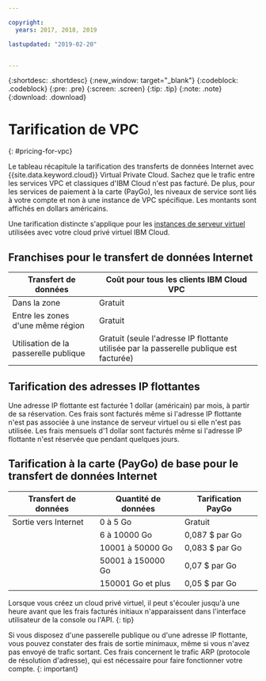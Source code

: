 ```yaml
---

copyright:
  years: 2017, 2018, 2019

lastupdated: "2019-02-20"


---
```


{:shortdesc: .shortdesc}
{:new_window: target="_blank"}
{:codeblock: .codeblock}
{:pre: .pre}
{:screen: .screen}
{:tip: .tip}
{:note: .note}
{:download: .download}


# Tarification de VPC
{: #pricing-for-vpc}

Le tableau récapitule la tarification des transferts de données Internet avec {{site.data.keyword.cloud}} Virtual Private Cloud. Sachez que le trafic entre les services VPC et classiques d'IBM Cloud n'est pas facturé. De plus, pour les services de paiement à la carte (PayGo), les niveaux de service sont liés à votre compte et non à une instance de VPC spécifique. Les montants sont affichés en dollars américains. 

Une tarification distincte s'applique pour les [instances de serveur virtuel](/docs/infrastructure/vpc?topic=vpc-pricing-for-virtual-servers-for-vpc) utilisées avec votre cloud privé virtuel IBM Cloud. 

## Franchises pour le transfert de données Internet 

| Transfert de données | Coût pour tous les clients IBM Cloud VPC |
|---------------|------------------|
| Dans la zone | Gratuit |
| Entre les zones d'une même région | Gratuit |
| Utilisation de la passerelle publique | Gratuit (seule l'adresse IP flottante utilisée par la passerelle publique est facturée) |

## Tarification des adresses IP flottantes 

Une adresse IP flottante est facturée 1 dollar (américain) par mois, à partir de sa réservation. Ces frais sont facturés même si l'adresse IP flottante n'est pas associée à une instance de serveur virtuel ou si elle n'est pas utilisée. Les frais mensuels d'1 dollar sont facturés même si l'adresse IP flottante n'est réservée que pendant quelques jours. 


## Tarification à la carte (PayGo) de base pour le transfert de données Internet 

| Transfert de données | Quantité de données | Tarification PayGo |
|-----------|-----------|------------------|
| Sortie vers Internet |  0 à 5 Go | Gratuit |
|  | 6 à 10000 Go | 0,087 $ par Go |
|  | 10001 à 50000 Go | 0,083 $ par Go |
|  | 50001 à 150000 Go | 0,07 $ par Go |
|  | 150001 Go et plus | 0,05 $ par Go |


Lorsque vous créez un cloud privé virtuel, il peut s'écouler jusqu'à une heure avant que les frais facturés initiaux n'apparaissent dans l'interface utilisateur de la console ou l'API.
{: tip}

Si vous disposez d'une passerelle publique ou d'une adresse IP flottante, vous pouvez constater des frais de sortie minimaux, même si vous n'avez pas envoyé de trafic sortant. Ces frais concernent le trafic ARP (protocole de résolution d'adresse), qui est nécessaire pour faire fonctionner votre compte.
{: important}


